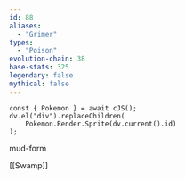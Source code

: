 ```yaml
---
id: 88
aliases:
  - "Grimer"
types:
  - "Poison"
evolution-chain: 38
base-stats: 325
legendary: false
mythical: false
---
```

```dataviewjs
const { Pokemon } = await cJS();
dv.el("div").replaceChildren(
	Pokemon.Render.Sprite(dv.current().id)
);
```

mud-form

[[Swamp]]
